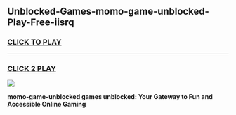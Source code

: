 
## Unblocked-Games-momo-game-unblocked-Play-Free-iisrq
<h3>
<a href="https://premium76.site?title=momo-game-unblocked&ref=21A">CLICK TO PLAY</a></h3>
<hr>

<h3>
<a href="https://premium76.site?title=momo-game-unblocked&ref=21A">CLICK 2 PLAY</a>
  
</h3>

<a href="https://premium76.site?title=momo-game-unblocked&ref=21A"><img src="https://clearcache.store/games.png"></a>


**momo-game-unblocked games unblocked: Your Gateway to Fun and Accessible Online Gaming**
